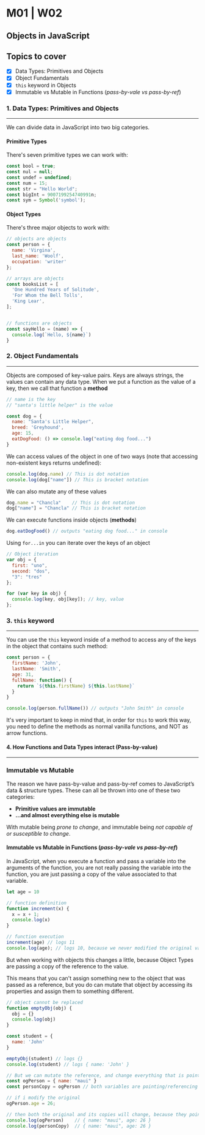 # M01 | W02

## Objects in JavaScript

## Topics to cover

- [x] Data Types: Primitives and Objects
- [x] Object Fundamentals
- [x] `this` keyword in Objects
- [x] Immutable vs Mutable in Functions (*pass-by-vale vs pass-by-ref*)

### 1. Data Types: Primitives and Objects
---

We can divide data in JavaScript into two big categories.

#### Primitive Types

There's seven primitive types we can work with:

```javascript
const bool = true;
const nul = null;
const undef = undefined;
const num = 15;
const str = "Hello World";
const bigInt = 9007199254740991n;
const sym = Symbol('symbol');
```

#### Object Types

There's three major objects to work with:

```javascript
// objects are objects
const person = {
  name: 'Virgina',
  last_name: 'Woolf',
  occupation: 'writer'
};

// arrays are objects
const booksList = [
  'One Hundred Years of Solitude',
  'For Whom the Bell Tolls',
  'King Lear',
];


// functions are objects
const sayHello = (name) => {
  console.log(`Hello, ${name}`)
}
```

### 2. Object Fundamentals
---

Objects are composed of key-value pairs.
Keys are always strings, the values can contain any data type.
When we put a function as the value of a key, then we call that function a **method**

```javascript
// name is the key
// "santa's little helper" is the value

const dog = {
  name: "Santa's Little Helper",
  breed: 'Greyhound',
  age: 15,
  eatDogFood: () => console.log("eating dog food...")
}
```

We can access values of the object in one of two ways (note that accessing non-existent keys returns undefined):

```javascript
console.log(dog.name) // This is dot notation
console.log(dog["name"]) // This is bracket notation
```

We can also mutate any of these values
```javascript
dog.name = "Chancla"    // This is dot notation
dog["name"] = "Chancla" // This is bracket notation
```

We can execute functions inside objects (**methods**)
```javascript
dog.eatDogFood() // outputs "eating dog food..." in console
```

Using `for...in` you can iterate over the keys of an object

```javascript
// Object iteration
var obj = {
  first: "uno",
  second: "dos",
  "3": "tres"
};

for (var key in obj) {
  console.log(key, obj[key]); // key, value
};
```

### 3. `this` keyword
---

You can use the `this` keyword inside of a method to access any of the keys in the object that contains such method:

```javascript
const person = {
  firstName: 'John',
  lastName: 'Smith',
  age: 31,
  fullName: function() {
    return `${this.firstName} ${this.lastName}`
  }
}

console.log(person.fullName()) // outputs "John Smith" in console
```

It's very important to keep in mind that, in order for `this` to work this way, you need to define the methods as normal vanilla functions, and NOT as arrow functions.

#### 4. How Functions and Data Types interact (Pass-by-value)
---

### Immutable vs Mutable

The reason we have pass-by-value and pass-by-ref comes to JavaScript’s data & structure types. These can all be thrown into one of these two categories: 
- **Primitive values are immutable**
- **...and almost everything else is mutable**

With mutable being *prone to change*, and immutable being *not capable of or susceptible to change*.

#### Immutable vs Mutable in Functions (*pass-by-vale vs pass-by-ref*)

In JavaScript, when you execute a function and pass a variable into the arguments of the function, you are not really passing the variable into the function, you are just passing a copy of the value associated to that variable.

```javascript
let age = 10

// function definition
function increment(x) {
  x = x + 1;
  console.log(x)
}

// function execution
increment(age) // logs 11
console.log(age); // logs 10, because we never modified the original variable, we worked with a copy

```

But when working with objects this changes a little, because Object Types are passing a copy of the reference to the value.

This means that you can't assign something new to the object that was passed as a reference, but you do can mutate that object by accessing its properties and assign them to something different.

```javascript
// object cannot be replaced
function emptyObj(obj) {
  obj = {}
  console.log(obj)
}

const student = {
  name: 'John'
}

emptyObj(student) // logs {}
console.log(student) // logs { name: 'John' }

// But we can mutate the reference, and change everything that is pointing to that same reference
const ogPerson = { name: "maui" }
const personCopy = ogPerson // both variables are pointing/referencing the same object

// if i modify the original
ogPerson.age = 26;

// then both the original and its copies will change, because they point to the same object
console.log(ogPerson)    // { name: "maui", age: 26 }
console.log(personCopy)  // { name: "maui", age: 26 }
```


